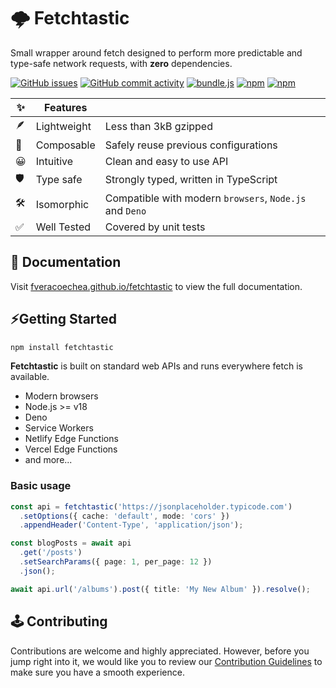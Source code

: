 # 🌩️ Fetchtastic

Small wrapper around fetch designed to perform more predictable and type-safe
network requests, with **zero** dependencies.

[![GitHub issues](https://img.shields.io/github/issues-raw/fveracoechea/fetchtastic?color=blue)](https://github.com/fveracoechea/fetchtastic/issues)
[![GitHub commit activity](https://img.shields.io/github/commit-activity/m/fveracoechea/fetchtastic)](https://github.com/fveracoechea/fetchtastic/pulse)
[![bundle.js](https://deno.bundlejs.com/?q=fetchtastic&badge)](https://bundlejs.com/?q=fetchtastic)
[![npm](https://img.shields.io/npm/v/fetchtastic?color=blue)](https://www.npmjs.com/package/fetchtastic)
[![npm](https://img.shields.io/npm/dm/fetchtastic.svg?color=blue)](https://www.npmjs.com/package/fetchtastic)

| ✨  | Features    |                                                         |
| --- | ----------- | ------------------------------------------------------- |
| 🪶  | Lightweight | Less than 3kB gzipped                                   |
| 🧩  | Composable  | Safely reuse previous configurations                    |
| 😀  | Intuitive   | Clean and easy to use API                               |
| 🛡️  | Type safe   | Strongly typed, written in TypeScript                   |
| 🛠️  | Isomorphic  | Compatible with modern `browsers`, `Node.js` and `Deno` |
| ✅  | Well Tested | Covered by unit tests                                   |

## 📖 Documentation

Visit
[fveracoechea.github.io/fetchtastic](https://fveracoechea.github.io/fetchtastic/)
to view the full documentation.

## ⚡Getting Started

```sh
npm install fetchtastic
```

**Fetchtastic** is built on standard web APIs and runs everywhere fetch is
available.

- Modern browsers
- Node.js >= v18
- Deno
- Service Workers
- Netlify Edge Functions
- Vercel Edge Functions
- and more...

### Basic usage

```typescript
const api = fetchtastic('https://jsonplaceholder.typicode.com')
  .setOptions({ cache: 'default', mode: 'cors' })
  .appendHeader('Content-Type', 'application/json');

const blogPosts = await api
  .get('/posts')
  .setSearchParams({ page: 1, per_page: 12 })
  .json();

await api.url('/albums').post({ title: 'My New Album' }).resolve();
```

## 🕹️ Contributing

Contributions are welcome and highly appreciated. However, before you jump right
into it, we would like you to review our
[Contribution Guidelines](https://github.com/fveracoechea/fetchtastic/blob/main/CONTRIBUTING.md)
to make sure you have a smooth experience.
